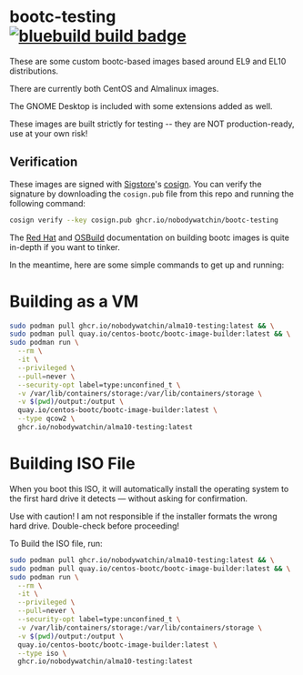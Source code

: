 # bootc-testing &nbsp; [![bluebuild build badge](https://github.com/nobodywatchin/bootc-testing/actions/workflows/build.yml/badge.svg)](https://github.com/nobodywatchin/bootc-testing/actions/workflows/build.yml)

These are some custom bootc-based images based around EL9 and EL10 distributions.

There are currently both CentOS and Almalinux images.

The GNOME Desktop is included with some extensions added as well.

These images are built strictly for testing -- they are NOT production-ready, use at your own risk!

## Verification

These images are signed with [Sigstore](https://www.sigstore.dev/)'s [cosign](https://github.com/sigstore/cosign). You can verify the signature by downloading the `cosign.pub` file from this repo and running the following command:

```bash
cosign verify --key cosign.pub ghcr.io/nobodywatchin/bootc-testing
```

The [Red Hat](https://docs.redhat.com/en/documentation/red_hat_enterprise_linux/9/html/using_image_mode_for_rhel_to_build_deploy_and_manage_operating_systems/deploying-the-rhel-bootc-images_using-image-mode-for-rhel-to-build-deploy-and-manage-operating-systems#building-and-launching-configured-images_deploying-the-rhel-bootc-images) and [OSBuild](https://osbuild.org/docs/bootc/) documentation on building bootc images is quite in-depth if you want to tinker. 

In the meantime, here are some simple commands to get up and running:

# Building as a VM

```bash
sudo podman pull ghcr.io/nobodywatchin/alma10-testing:latest && \
sudo podman pull quay.io/centos-bootc/bootc-image-builder:latest && \
sudo podman run \
  --rm \
  -it \
  --privileged \
  --pull=never \
  --security-opt label=type:unconfined_t \
  -v /var/lib/containers/storage:/var/lib/containers/storage \
  -v $(pwd)/output:/output \
  quay.io/centos-bootc/bootc-image-builder:latest \
  --type qcow2 \
  ghcr.io/nobodywatchin/alma10-testing:latest
```

# Building ISO File

When you boot this ISO, it will automatically install the operating system to the first hard drive it detects — without asking for confirmation.

Use with caution! I am not responsible if the installer formats the wrong hard drive. Double-check before proceeding!

To Build the ISO file, run:

```bash
sudo podman pull ghcr.io/nobodywatchin/alma10-testing:latest && \
sudo podman pull quay.io/centos-bootc/bootc-image-builder:latest && \
sudo podman run \
  --rm \
  -it \
  --privileged \
  --pull=never \
  --security-opt label=type:unconfined_t \
  -v /var/lib/containers/storage:/var/lib/containers/storage \
  -v $(pwd)/output:/output \
  quay.io/centos-bootc/bootc-image-builder:latest \
  --type iso \
  ghcr.io/nobodywatchin/alma10-testing:latest
```